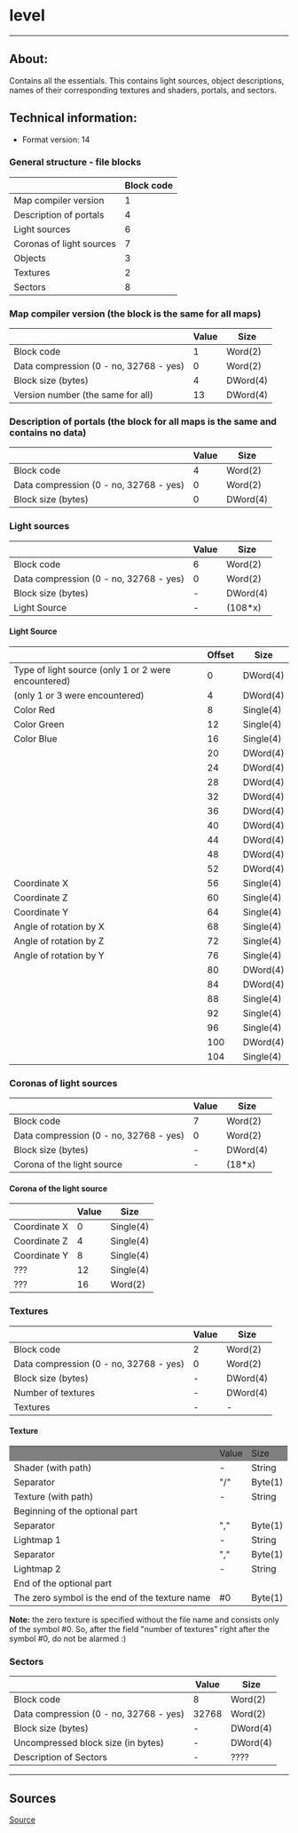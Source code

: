 # level

___

## About:

Contains all the essentials. This contains light sources, object descriptions, names of their corresponding textures and shaders, portals, and sectors.

## Technical information:

- Format version: 14

### General structure - file blocks

|  | Block code |
---|---|
| Map compiler version | 1 |
| Description of portals | 4 |
| Light sources | 6 |
| Coronas of light sources | 7 |
| Objects | 3 |
| Textures | 2 |
| Sectors | 8 |

### Map compiler version (the block is the same for all maps)

|  | Value | Size |
---|---|---|
| Block code | 1 | Word(2) |
| Data compression (0 - no, 32768 - yes) | 0 | Word(2) |
| Block size (bytes) | 4 | DWord(4) |
| Version number (the same for all) | 13 | DWord(4) |

### Description of portals (the block for all maps is the same and contains no data)

|  | Value | Size |
---|---|---|
| Block code | 4 | Word(2) |
| Data compression (0 - no, 32768 - yes) | 0 | Word(2) |
| Block size (bytes) | 0 | DWord(4) |

### Light sources

|  | Value | Size |
---|---|---|
| Block code | 6 | Word(2) |
| Data compression (0 - no, 32768 - yes) | 0 | Word(2) |
| Block size (bytes) | - | DWord(4) |
| Light Source | - | (108*х) |

#### Light Source

|  | Offset | Size |
---|---|---|
| Type of light source (only 1 or 2 were encountered) | 0 | DWord(4) |
| (only 1 or 3 were encountered) | 4 | DWord(4) |
| Color Red | 8 | Single(4) |
| Color Green | 12 | Single(4) |
| Color Blue | 16 | Single(4) |
|  | 20 | DWord(4) |
|  | 24 | DWord(4) |
|  | 28 | DWord(4) |
|  | 32 | DWord(4) |
|  | 36 | DWord(4) |
|  | 40 | DWord(4) |
|  | 44 | DWord(4) |
|  | 48 | DWord(4) |
|  | 52 | DWord(4) |
| Coordinate X | 56 | Single(4) |
| Coordinate Z | 60 | Single(4) |
| Coordinate Y | 64 | Single(4) |
| Angle of rotation by X | 68 | Single(4) |
| Angle of rotation by Z | 72 | Single(4) |
| Angle of rotation by Y | 76 | Single(4) |
|  | 80 | DWord(4) |
|  | 84 | DWord(4) |
|  | 88 | Single(4) |
|  | 92 | Single(4) |
|  | 96 | Single(4) |
|  | 100 | DWord(4) |
|  | 104 | Single(4) |

### Coronas of light sources

|  | Value | Size |
---|---|---|
| Block code | 7 | Word(2) |
| Data compression (0 - no, 32768 - yes) | 0 | Word(2) |
| Block size (bytes) | - | DWord(4) |
| Corona of the light source | - | (18*х) |

#### Corona of the light source

|  | Value | Size |
---|---|---|
| Coordinate X | 0 | Single(4) |
| Coordinate Z | 4 | Single(4) |
| Coordinate Y | 8 | Single(4) |
| ??? | 12 | Single(4) |
| ??? | 16 | Word(2) |

### Textures

|  | Value | Size |
---|---|---|
| Block code | 2 | Word(2) |
| Data compression (0 - no, 32768 - yes) | 0 | Word(2) |
| Block size (bytes) | - | DWord(4) |
| Number of textures | - | DWord(4) |
| Textures | - | - |

#### Texture

<table>
	<tbody>
		<tr bgcolor="grey">
			<td></td>
			<td>Value</td>
			<td>Size</td>
		</tr>
		<tr>
			<td>Shader (with path)</td>
			<td>-</td>
			<td>String</td>
		</tr>
		<tr>
			<td>Separator</td>
			<td>"/"</td>
			<td>Byte(1)</td>
		</tr>
		<tr>
			<td>Texture (with path)</td>
			<td>-</td>
			<td>String</td>
		</tr>
		<tr>
			<td colspan="3">Beginning of the optional part</td>
		</tr>
		<tr>
			<td>Separator</td>
			<td>","</td>
			<td>Byte(1)</td>
		</tr>
		<tr>
			<td>Lightmap 1</td>
			<td>-</td>
			<td>String</td>
		</tr>
		<tr>
			<td>Separator</td>
			<td>","</td>
			<td>Byte(1)</td>
		</tr>
		<tr>
			<td>Lightmap 2</td>
			<td>-</td>
			<td>String</td>
		</tr>
		<tr>
			<td colspan="3">End of the optional part</td>
		</tr>
		<tr>
			<td>The zero symbol is the end of the texture name</td>
			<td>#0</td>
			<td>Byte(1)</td>
		</tr>
	</tbody>
</table>

**Note:** the zero texture is specified without the file name and consists only of the symbol #0. So, after the field "number of textures" right after the symbol #0, do not be alarmed :)

### Sectors

|  | Value | Size |
---|---|---|
| Block code | 8 | Word(2) |
| Data compression (0 - no, 32768 - yes) | 32768 | Word(2) |
| Block size (bytes) | - | DWord(4) |
| Uncompressed block size (in bytes) | - | DWord(4) |
| Description of Sectors | - | ???? |

___

## Sources
[Source](http://stalkerin.gameru.net/wiki/index.php?title=Level)